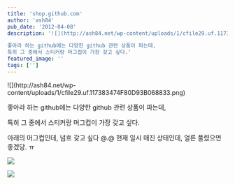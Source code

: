 ```yaml
---
title: 'shop.github.com'
author: 'ash84'
pub_date: '2012-04-08'
description: '![](http://ash84.net/wp-content/uploads/1/cfile29.uf.117383474F80D93B068833.png)

좋아라 하는 github에는 다양한 github 관련 상품이 파는데, 
특히 그 중에서 스티커랑 머그컵이 가장 갖고 싶다.'
featured_image: ''
tags: ['']
---
```



<div style="text-align: -webkit-auto;">![](http://ash84.net/wp-content/uploads/1/cfile29.uf.117383474F80D93B068833.png)

<span style="font-size: 11pt; ">좋아라 하는 github에는 다양한 github 관련 상품이 파는데, </span>

<span style="font-size: 11pt; ">특히 그 중에서 스티커랑 머그컵이 가장 갖고 싶다. </span>

<span style="font-size: 11pt; ">아래의 머그컵인데, 넘흐 갖고 싶다 @.@ 현재 일시 매진 상태인데, 얼른 풀렸으면 좋겠당. ㅠ</span>

![](http://ash84.net/wp-content/uploads/1/cfile7.uf.20571E4C4F80E38A29E873.jpg)

![](http://ash84.net/wp-content/uploads/1/cfile7.uf.205F594C4F80E3971FFDCA.jpg)

</div>

